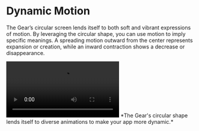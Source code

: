 # Dynamic Motion

The Gear’s circular screen lends itself to both soft and vibrant expressions of motion. By leveraging the circular shape, you can use motion to imply specific meanings. A spreading motion outward from the center represents expansion or creation, while an inward contraction shows a decrease or disappearance.

<video controls>
  <source src="media/3.dynamic_motion.mp4" type=video/mp4>
</video>  
*The Gear's circular shape lends itself to diverse animations to make your app more dynamic.*
